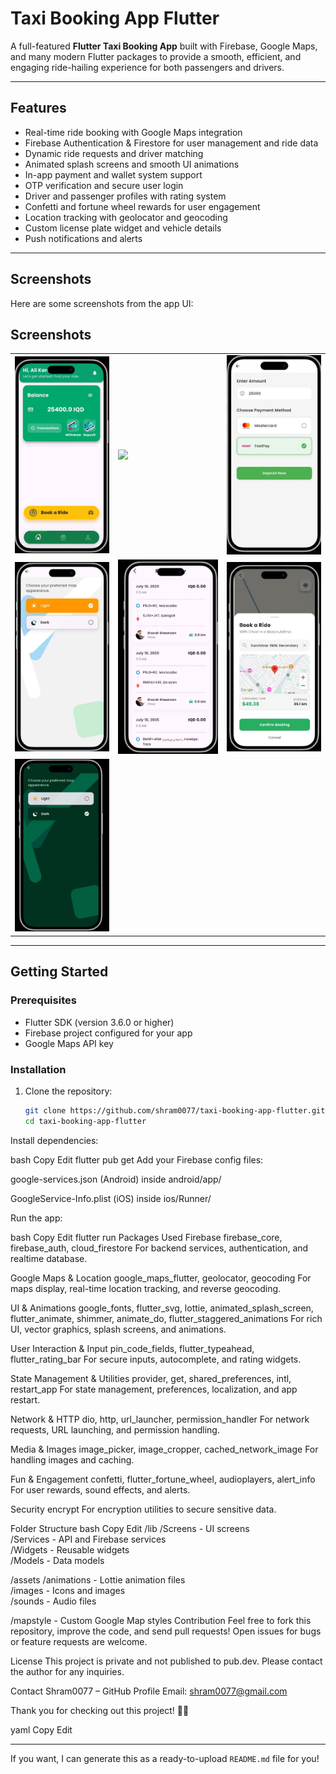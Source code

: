 # Taxi Booking App Flutter

A full-featured **Flutter Taxi Booking App** built with Firebase, Google Maps, and many modern Flutter packages to provide a smooth, efficient, and engaging ride-hailing experience for both passengers and drivers.

---

## Features

- Real-time ride booking with Google Maps integration  
- Firebase Authentication & Firestore for user management and ride data  
- Dynamic ride requests and driver matching  
- Animated splash screens and smooth UI animations  
- In-app payment and wallet system support  
- OTP verification and secure user login  
- Driver and passenger profiles with rating system  
- Confetti and fortune wheel rewards for user engagement  
- Location tracking with geolocator and geocoding  
- Custom license plate widget and vehicle details  
- Push notifications and alerts  

---

## Screenshots

Here are some screenshots from the app UI:

## Screenshots

<table>
  <tr>
    <td><img src="assets/template/home.png" width="300"/></td>
    <td><img src="assets/template/map.jpg" width="300"/></td>
    <td><img src="assets/template/deposit_money.png" width="300"/></td>
  </tr>
  <tr>
    <td><img src="assets/template/map_theme.png" width="300"/></td>
    <td><img src="assets/template/ride_history.png" width="300"/></td>
    <td><img src="assets/template/confirm_booking.png" width="300"/></td>
  </tr>
  <tr>
    <td><img src="assets/template/dark_theme.png" width="300"/></td>
  </tr>
</table>

---

## Getting Started

### Prerequisites

- Flutter SDK (version 3.6.0 or higher)  
- Firebase project configured for your app  
- Google Maps API key  

### Installation

1. Clone the repository:

   ```bash
   git clone https://github.com/shram0077/taxi-booking-app-flutter.git
   cd taxi-booking-app-flutter
Install dependencies:

bash
Copy
Edit
flutter pub get
Add your Firebase config files:

google-services.json (Android) inside android/app/

GoogleService-Info.plist (iOS) inside ios/Runner/

Run the app:

bash
Copy
Edit
flutter run
Packages Used
Firebase
firebase_core, firebase_auth, cloud_firestore
For backend services, authentication, and realtime database.

Google Maps & Location
google_maps_flutter, geolocator, geocoding
For maps display, real-time location tracking, and reverse geocoding.

UI & Animations
google_fonts, flutter_svg, lottie, animated_splash_screen, flutter_animate, shimmer, animate_do, flutter_staggered_animations
For rich UI, vector graphics, splash screens, and animations.

User Interaction & Input
pin_code_fields, flutter_typeahead, flutter_rating_bar
For secure inputs, autocomplete, and rating widgets.

State Management & Utilities
provider, get, shared_preferences, intl, restart_app
For state management, preferences, localization, and app restart.

Network & HTTP
dio, http, url_launcher, permission_handler
For network requests, URL launching, and permission handling.

Media & Images
image_picker, image_cropper, cached_network_image
For handling images and caching.

Fun & Engagement
confetti, flutter_fortune_wheel, audioplayers, alert_info
For user rewards, sound effects, and alerts.

Security
encrypt
For encryption utilities to secure sensitive data.

Folder Structure
bash
Copy
Edit
/lib
  /Screens       - UI screens  
  /Services      - API and Firebase services  
  /Widgets       - Reusable widgets  
  /Models        - Data models  

/assets
  /animations    - Lottie animation files  
  /images        - Icons and images  
  /sounds        - Audio files  

/mapstyle        - Custom Google Map styles
Contribution
Feel free to fork this repository, improve the code, and send pull requests!
Open issues for bugs or feature requests are welcome.

License
This project is private and not published to pub.dev.
Please contact the author for any inquiries.

Contact
Shram0077 – GitHub Profile
Email: shram0077@gmail.com

Thank you for checking out this project! 🚖✨

yaml
Copy
Edit

---

If you want, I can generate this as a ready-to-upload `README.md` file for you!
